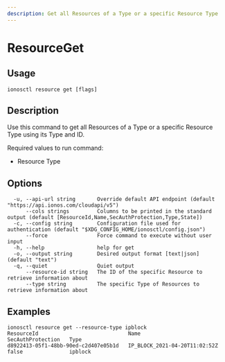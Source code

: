 ```yaml
---
description: Get all Resources of a Type or a specific Resource Type
---
```


# ResourceGet

## Usage

```text
ionosctl resource get [flags]
```

## Description

Use this command to get all Resources of a Type or a specific Resource Type using its Type and ID.

Required values to run command:

* Resource Type

## Options

```text
  -u, --api-url string       Override default API endpoint (default "https://api.ionos.com/cloudapi/v5")
      --cols strings         Columns to be printed in the standard output (default [ResourceId,Name,SecAuthProtection,Type,State])
  -c, --config string        Configuration file used for authentication (default "$XDG_CONFIG_HOME/ionosctl/config.json")
      --force                Force command to execute without user input
  -h, --help                 help for get
  -o, --output string        Desired output format [text|json] (default "text")
  -q, --quiet                Quiet output
      --resource-id string   The ID of the specific Resource to retrieve information about
      --type string          The specific Type of Resources to retrieve information about
```

## Examples

```text
ionosctl resource get --resource-type ipblock
ResourceId                             Name                            SecAuthProtection   Type
d8922413-05f1-48bb-90ed-c2d407e05b1d   IP_BLOCK_2021-04-20T11:02:52Z   false               ipblock
```

